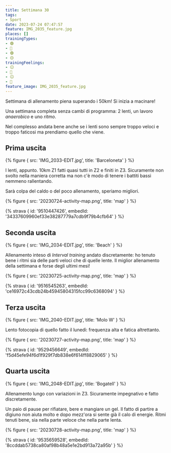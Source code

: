 ```yaml
---
title: Settimana 30
tags:
- Sport
date: 2023-07-24 07:47:57
feature: IMG_2035_feature.jpg
places: []
trainingTypes:
- 🟢
- 🔴
- 🟢
- 🟡
trainingFeelings:
- 😐
- 🙂
- 😐
- 🫤
feature_image: IMG_2035_feature.jpg
---
```


Settimana di allenamento piena superando i 50km! Si inizia a macinare!

<!--more--> 

Una settimana completa senza cambi di programma: 2 lenti, un lavoro _anaerobico_ e uno _ritmo_.

Nel complesso andata bene anche se i lenti sono sempre troppo veloci e troppo faticosi ma prendiamo quello che viene.


## Prima uscita
{% figure { src: 'IMG_2033-EDIT.jpg', title: 'Barceloneta' } %}

I lenti, appunto. 10km Z1 fatti quasi tutti in Z2 e finiti in Z3. Sicuramente non svolto nella maniera corretta ma non c'è modo di tenere i battiti bassi nemmeno rallentando.

Sarà colpa del caldo o del poco allenamento, speriamo migliori.

{% figure { src: '20230724-activity-map.png', title: 'map' } %}

{% strava { id: '9510447426', embedId: '34337609960ef33e38287779a7cdb9f79b4cfb64' } %}

## Seconda uscita
{% figure { src: 'IMG_2034-EDIT.jpg', title: 'Beach' } %}

Allenamento inteso di _Interval training_ andato discretamente: ho tenuto bene i ritmi sia delle parti veloci che di quelle lente. Il miglior allenamento della settimana e forse degli ultimi mesi!

{% figure { src: '20230725-activity-map.png', title: 'map' } %}

{% strava { id: '9516545263', embedId: 'ce16972c43cdb24b45945804315fcc99c6368094' } %}

## Terza uscita
{% figure { src: 'IMG_2040-EDIT.jpg', title: 'Molo W' } %}

Lento fotocopia di quello fatto il lunedì: frequenza alta e fatica altrettanto.

{% figure { src: '20230727-activity-map.png', title: 'map' } %}

{% strava { id: '9529456649', embedId: 'f5d45efe94f6d1f929f7db838e6f614ff8829065' } %}

## Quarta uscita
{% figure { src: 'IMG_2048-EDIT.jpg', title: 'Bogatell' } %}

Allenamento lungo con variazioni in Z3. Sicuramente impegnativo e fatto discretamente.

Un paio di pause per rifiatare, bere e mangiare un gel. Il fatto di partire a digiuno non aiuta molto e dopo mezz'ora si sente già il calo di energie. Ritmi tenuti bene, sia nella parte veloce che nella parte lenta.

{% figure { src: '20230728-activity-map.png', title: 'map' } %}

{% strava { id: '9535659528', embedId: '8ccddab5738ca80af98b48a5e1e2bd913a72a95b' } %}